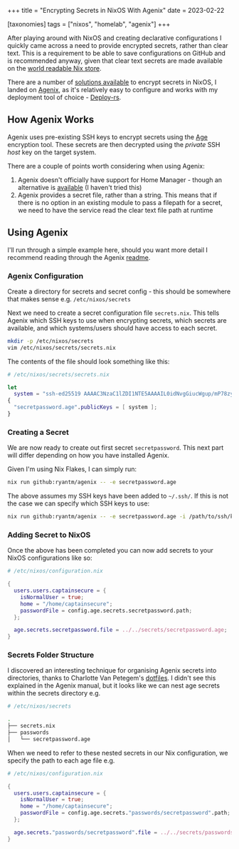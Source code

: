 +++
title = "Encrypting Secrets in NixOS With Agenix"
date = 2023-02-22

[taxonomies]
tags = ["nixos", "homelab", "agenix"]
+++

After playing around with NixOS and creating declarative configurations I quickly came across a need to provide encrypted secrets, rather than clear text. This is a requirement to be able to save configurations on GitHub and is recommended anyway, given that clear text secrets are made available on the [world readable Nix store](https://github.com/NixOS/nixpkgs/issues/24288).

<!-- more -->

There are a number of [solutions available](https://nixos.wiki/wiki/Comparison_of_secret_managing_schemes) to encrypt secrets in NixOS, I landed on [Agenix](https://github.com/ryantm/agenix), as it's relatively easy to configure and works with my deployment tool of choice - [Deploy-rs](https://github.com/serokell/deploy-rs).

## How Agenix Works

Agenix uses pre-existing SSH keys to encrypt secrets using the [Age](https://github.com/FiloSottile/age) encryption tool. These secrets are then decrypted using the *private* SSH *host* key on the target system.

There are a couple of points worth considering when using Agenix:
1. Agenix doesn't officially have support for Home Manager - though an alternative is [available](https://github.com/jordanisaacs/homeage) (I haven't tried this)
2. Agenix provides a secret file, rather than a string. This means that if there is no option in an existing module to pass a filepath for a secret, we need to have the service read the clear text file path at runtime

## Using Agenix

I'll run through a simple example here, should you want more detail I recommend reading through the Agenix [readme](https://github.com/ryantm/agenix).

### Agenix Configuration

Create a directory for secrets and secret config - this should be somewhere that makes sense e.g. `/etc/nixos/secrets`

Next we need to create a secret configuration file `secrets.nix`. This tells Agenix which SSH keys to use when encrypting secrets, which secrets are available, and which systems/users should have access to each secret.

```bash
mkdir -p /etc/nixos/secrets
vim /etc/nixos/secrets/secrets.nix
```

The contents of the file should look something like this:

```nix
# /etc/nixos/secrets/secrets.nix

let
  system = "ssh-ed25519 AAAAC3NzaC1lZDI1NTE5AAAAIL0idNvgGiucWgup/mP78zyC23uFjYq0evcWdjGQUaBH";
{
  "secretpassword.age".publicKeys = [ system ];
}
```

### Creating a Secret

We are now ready to create out first secret `secretpassword`. This next part will differ depending on how you have installed Agenix.

Given I'm using Nix Flakes, I can simply run:

```bash
nix run github:ryantm/agenix -- -e secretpassword.age
```

The above assumes my SSH keys have been added to `~/.ssh/`. If this is not the case we can specify which SSH keys to use:

```bash
nix run github:ryantm/agenix -- -e secretpassword.age -i /path/to/ssh/key
```

### Adding Secret to NixOS

Once the above has been completed you can now add secrets to your NixOS configurations like so:

```nix
# /etc/nixos/configuration.nix

{
  users.users.captainsecure = {
    isNormalUser = true;
    home = "/home/captainsecure";
    passwordFile = config.age.secrets.secretpassword.path;
  };

  age.secrets.secretpassword.file = ../../secrets/secretpassword.age;
}
```

### Secrets Folder Structure

I discovered an interesting technique for organising Agenix secrets into directories, thanks to Charlotte Van Petegem's [dotfiles](https://git.chvp.be/chvp/nixos-config/-/tree/main/secrets). I didn't see this explained in the Agenix manual, but it looks like we can nest age secrets within the secrets directory e.g.

```bash
# /etc/nixos/secrets

.
├── secrets.nix
├── passwords
│   └── secretpassword.age
```

When we need to refer to these nested secrets in our Nix configuration, we specify the path to each age file e.g.

```nix
# /etc/nixos/configuration.nix

{
  users.users.captainsecure = {
    isNormalUser = true;
    home = "/home/captainsecure";
    passwordFile = config.age.secrets."passwords/secretpassword".path;
  };

  age.secrets."passwords/secretpassword".file = ../../secrets/passwords/secretpassword.age;
}
```
